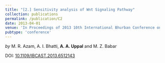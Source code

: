 ```yaml
---
title: "[2.] Sensitivity analysis of Wnt Signaling Pathway"
collection: publications
permalink: /publication/C2
date: 2013-04-01
venue: 'In Proceedings of 2013 10th International Bhurban Conference on Applied Sciences Technology (IBCAST)' 
pubtype: 'conference'
---
```

*by* M. R. Azam, A. I. Bhatti, **A. A. Uppal** and M. Z. Babar

DOI: [10.1109/IBCAST.2013.6512143](https://doi.org/10.1109/IBCAST.2013.6512143)

